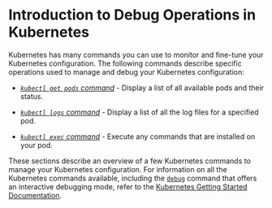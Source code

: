 # Introduction to Debug Operations in Kubernetes

Kubernetes has many commands you can use to monitor and fine-tune your Kubernetes configuration. The following commands describe specific operations used to manage and debug your Kubernetes configuration:

* [*`kubectl get pods` command*](get_pods.md) - Display a list of all available pods and their status.

* [*`kubectl logs` command*](logs.md) - Display a list of all the log files for a specified pod.

* [*`kubectl exec` command*](exec.md) - Execute any commands that are installed on your pod.

These sections describe an overview of a few Kubernetes commands to manage your Kubernetes configuration. For information on all the Kubernetes commands available, including the [`debug`](https://kubernetes.io/docs/reference/generated/kubectl/kubectl-commands#debug) command that offers an interactive debugging mode, refer to the [Kubernetes Getting Started Documentation](https://kubernetes.io/docs/reference/generated/kubectl/kubectl-commands#-strong-getting-started-strong-).

